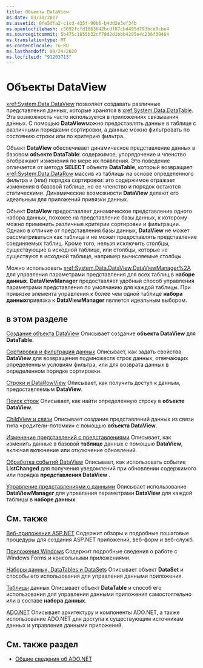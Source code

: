```yaml
---
title: Объекты DataView
ms.date: 03/30/2017
ms.assetid: 0fe5dfa2-c1cd-435f-90b6-b4dd2e3ef34b
ms.openlocfilehash: c5692fcfd1863642bcdf87cbd495d793bce0cbe4
ms.sourcegitcommit: 5b475c1855b32cf78d2d1bbb4295e4c236f39464
ms.translationtype: MT
ms.contentlocale: ru-RU
ms.lasthandoff: 09/24/2020
ms.locfileid: "91203713"
---
```

# <a name="dataviews"></a>Объекты DataView

<xref:System.Data.DataView> позволяет создавать различные представления данных, которые хранятся в <xref:System.Data.DataTable>. Эта возможность часто используется в приложениях связывания данных. С помощью **DataView**можно предоставлять данные в таблице с различными порядками сортировки, а данные можно фильтровать по состоянию строки или по критерию фильтра.

 Объект **DataView** обеспечивает динамическое представление данных в базовом **объекте DataTable**: содержимое, упорядочение и членство отображают изменения по мере их появления. Это поведение отличается от метода **SELECT** объекта **DataTable**, который возвращает <xref:System.Data.DataRow> массив из таблицы на основе определенного фильтра и (или) порядка сортировки: это содержимое отражает изменения в базовой таблице, но ее членство и порядок остаются статическими. Динамические возможности **DataView** делают его идеальным для приложений привязки данных.

 Объект **DataView** предоставляет динамическое представление одного набора данных, похожее на представление базы данных, к которому можно применить различные критерии сортировки и фильтрации. Однако в отличие от представления базы данных, **DataView** не может рассматриваться как таблица и не может предоставлять представление соединяемых таблиц. Кроме того, нельзя исключить столбцы, существующие в исходной таблице, или столбцы, которые не существуют в исходной таблице, например вычисляемые столбцы.

 Можно использовать <xref:System.Data.DataView.DataViewManager%2A> для управления параметрами представления для всех таблиц в **наборе данных**. **DataViewManager** предоставляет удобный способ управления параметрами представления по умолчанию для каждой таблицы. При привязке элемента управления к более чем одной таблице **набора данных**привязка к **DataViewManager** является идеальным выбором.

## <a name="in-this-section"></a>в этом разделе

 [Создание объекта DataView](creating-a-dataview.md) Описывает создание **объекта DataView** для **DataTable**.

 [Сортировка и фильтрация данных](sorting-and-filtering-data.md) Описывает, как задать свойства **DataView** для возвращения подмножеств строк данных, отвечающих определенным условиям фильтра, или для возврата данных в определенном порядке сортировки.

 [Строки и DataRowView](datarows-and-datarowviews.md) Описывает, как получить доступ к данным, предоставляемым **DataView**.

 [Поиск строк](finding-rows.md) Описывает, как найти определенную строку в **объекте DataView**.

 [ChildView и связи](childviews-and-relations.md) Описывает создание представлений данных из связи типа «родители-потомки» с помощью **объекта DataView**.

 [Изменение представлений с представлениями](modifying-dataviews.md) Описывает, как изменить данные в базовой **таблице** данных с помощью **DataView**, включая включение или отключение обновлений.

 [Обработка событий DataView](handling-dataview-events.md) Описывает, как использовать событие **ListChanged** для получения уведомлений при обновлении содержимого или порядка **представления DataView** .

 [Управление представлениями с данными](managing-dataviews.md) Описывает использование **DataViewManager** для управления параметрами **DataView** для каждой таблицы в **наборе данных**.

## <a name="related-sections"></a>См. также

 [Веб-приложения ASP.NET](/previous-versions/655cec97(v=vs.100)) Содержит обзоры и подробные пошаговые процедуры для создания ASP.NET приложений, веб-форм и веб-служб.

 [Приложения Windows](/previous-versions/ms184421(v=vs.100)) Содержит подробные сведения о работе с Windows Forms и консольными приложениями.

 [Наборы данных, DataTables и DataSets](index.md) Описывает объект **DataSet** и способы его использования для управления данными приложения.

 [Таблицы](datatables.md) данных Описывает объект **DataTable** и способ его использования для управления данными приложения самостоятельно или в составе **набора данных**.

 [ADO.NET](../index.md) Описывает архитектуру и компоненты ADO.NET, а также использование ADO.NET для доступа к существующим источникам данных и управления данными приложений.

## <a name="see-also"></a>См. также раздел

- [Общие сведения об ADO.NET](../ado-net-overview.md)
